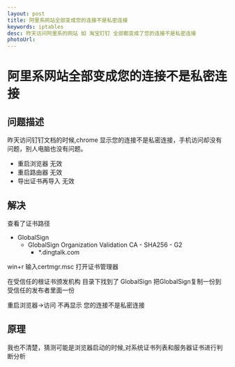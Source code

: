 ```yaml
---
layout: post
title: 阿里系网站全部变成您的连接不是私密连接
keywords: iptables
desc: 昨天访问阿里系的网站 如 淘宝钉钉 全部都变成了您的连接不是私密连接
photoUrl: 
---
```


# 阿里系网站全部变成您的连接不是私密连接

## 问题描述

昨天访问钉钉文档的时候,chrome 显示您的连接不是私密连接，手机访问却没有问题，别人电脑也没有问题。

* 重启浏览器 无效
* 重启路由器 无效
* 导出证书再导入 无效

## 解决

查看了证书路径

* GlobalSign
	+ GlobalSign Organization Validation CA - SHA256 - G2 
		* *.dingtalk.com


win+r 输入certmgr.msc 打开证书管理器

在受信任的根证书颁发机构 目录下找到了 GlobalSign 
把GlobalSign复制一份到受信任的发布者里面一份

重启浏览器->访问
不再显示 您的连接不是私密连接

## 原理 

我也不清楚，猜测可能是浏览器启动的时候,对系统证书列表和服务器证书进行判断分析